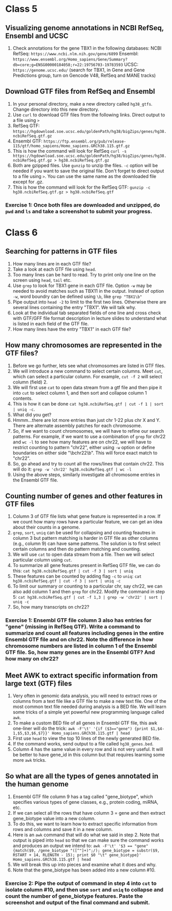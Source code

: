 # Class 5
## Visualizing genome annotations in NCBI RefSeq, Ensembl and UCSC
1. Check annotations for the gene TBX1 in the following databases:
  NCBI RefSeq: `https://www.ncbi.nlm.nih.gov/gene/6899`
  Ensembl: `https://www.ensembl.org/Homo_sapiens/Gene/Summary?db=core;g=ENSG00000184058;r=22:19756703-19783593`
  UCSC: `https://genome.ucsc.edu/` (search for TBX1, in Gene and Gene Predictions group, turn on Gencode V48, RefSeq and MANE tracks)

## Download GTF files from RefSeq and Ensembl
1. In your personal directory, make a new directory called `hg38_gtfs`. Change directory into this new directory.
2. Use `curl` to download GTF files from the following links. Direct output to a file using `>`
3. RefSeq GTF: `https://hgdownload.soe.ucsc.edu/goldenPath/hg38/bigZips/genes/hg38.ncbiRefSeq.gtf.gz`
4. Ensembl GTF: `https://ftp.ensembl.org/pub/release-115/gtf/homo_sapiens/Homo_sapiens.GRCh38.115.gtf.gz`
5. This is how the command will look for RefSeq `curl -s https://hgdownload.soe.ucsc.edu/goldenPath/hg38/bigZips/genes/hg38.ncbiRefSeq.gtf.gz > hg38.ncbiRefSeq.gtf.gz`
6. Both are gzipped files. Use `gunzip` to unzip the files. `-c` option will be needed if you want to save the original file. Don't forget to direct output to a file using `>`. You can use the same name as the downloaded file except for .gz.
7. This is how the command will look for the RefSeq GTF: `gunzip -c hg38.ncbiRefSeq.gtf.gz > hg38.ncbiRefSeq.gtf`

### Exercise 1: Once both files are downloaded and unzipped, do `pwd` and `ls` and take a screenshot to submit your progress.

# Class 6
## Searching for patterns in GTF files
1. How many lines are in each GTF file?
2. Take a look at each GTF file using `head`.
3. Too many lines can be hard to read. Try to print only one line on the screen using `head`, `tail` etc.
4. Use `grep` to look for TBX1 gene in each GTF file. Option `-w` may be needed to avoid matches such as TBX11 in the output. Instead of option `-w`, word boundry can be defined using `\b`, like `grep "TBX1\b"`
5. Pipe output into `head -2` to limit to the first two lines. Otherwise there are several lines containing the entry "TBX1". We will talk why.
6. Look at the individual tab separated fields of one line and cross check with GTF/GFF file format description in lecture slides to understand what is listed in each field of the GTF file.
7. How many lines have the entry "TBX1" in each GTF file?

## How many chromosomes are represented in the GTF files?
1. Before we go further, lets see what chromosomes are listed in GTF files.
2. We will introduce a new command to select certain columns. Meet `cut`, which can select a particular column. For example, `cut -f 2` will select column (field) 2.
3. We will first use `cat` to open data stream from a gtf file and then pipe it into `cut` to select column 1, and then sort and collapse column 1 contents. 
4. This is how it can be done `cat hg38.ncbiRefSeq.gtf | cut -f 1 | sort | uniq -c`.
5. What did you get?
6. Hmmm...there are lot more entries than just chr 1-22 plus chr X and Y. There are alternate assembly patches for each chromosome.
7. So, if we want to count chromosomes, we will have to refine our search patterns. For example, if we want to use a combination of `grep` for chr22 and `wc -l` to see how many features are on chr22, we will have to restrict counting to pattern "chr22", either using `-w` option or define boundaries on either side "\bchr22\b". This will force exact match to "chr22".
8. So, go ahead and try to count all the rows/lines that contain chr22. This will do it: `grep -w 'chr22' hg38.ncbiRefSeq.gtf | wc -l`
9. Using the above steps, similarly investigate all chromosome entries in the Ensembl GTF file.

## Counting number of genes and other features in GTF files
1. Column 3 of GTF file lists what gene feature is represented in a row. If we count how many rows have a particular feature, we can get an idea about their counts in a genome.
2. `grep`, `sort`, `uniq` can be used for collapsing and counting feautres in column 3 but pattern matching is harder in GTF file as other columns (e.g., column 9) can have same patterns. The solution is to first select certain columns and then do pattern matching and counting.
3. We will use `cat` to open data stream from a file. Then we will select particular column using `cut`.
4. To summarize all gene features present in RefSeq GTF file, we can do this: `cat hg38.ncbiRefSeq.gtf | cut -f 3 | sort | uniq`
5. These features can be counted by adding flag `-c` to `uniq`: `cat hg38.ncbiRefSeq.gtf | cut -f 3 | sort | uniq -c`
6. To limit our summary or counting to a particular chr, say chr22, we can also add column 1 and then `grep` for chr22. Modify the command in step 5: `cat hg38.ncbiRefSeq.gtf | cut -f 1,3 | grep -w 'chr22' | sort | uniq -c`
7. So, how many transcripts on chr22?

### Exercise 1: Ensembl GTF file column 3 also has entries for "gene" (missing in RefSeq GTF). Write a command to summarize and count all features including genes in the entire Ensembl GTF file and on chr22. Note the difference in how chromosome numbers are listed in column 1 of the Ensembl GTF file. So, how many genes are in the Ensembl GTF? And how many on chr22?

## Meet AWK to extract specific information from large text (GTF) files
1. Very often in genomic data analysis, you will need to extract rows or columns from a text file like a GTF file to make a new text file. One of the most common text file needed during analysis is a BED file. We will learn some tricks of a simple yet powerful new programming language called `awk`.
2. To make a custom BED file of all genes in Ensembl GTF file,  this awk one-liner will do the trick: `awk -F'\t' '{if ($3=="gene") {print $1,$4-1,$5,$3,$6,$7}}' Homo_sapiens.GRCh38.115.gtf | head`
3. First use `head` to view the top 10 lines of the newly generated BED file.
4. If the command works, send output to a file called `hg38_genes.bed`.
5. Column 4 has the same value in every row and is not very useful. It will be better to have gene_id in this column but that requires learning some more `awk` tricks.

## So what are all the types of genes annotated in the human genome
1. Ensembl GTF file column 9 has a tag called "gene_biotype", which specifies various types of gene classes, e.g., protein coding, miRNA, etc.
2. If we can select all the rows that have column 3 = gene and then extract gene_biotype value into a new column.
3. To do this, we want to learn how to extract specific information from rows and columns and save it in a new column.
4. Here is an `awk` command that will do what we said in step 2. Note that output is piped into `head` so that we can make sure the command works and produces an output we intend to: `awk -F'\t' '$3 == "gene" {match($9, /gene_biotype "([^"]+)";/); gene_biotype = substr($9, RSTART + 14, RLENGTH - 15); print $0 "\t" gene_biotype}' Homo_sapiens.GRCh38.115.gtf | head`
5. We will break this up into pieces and examine what it does and why.
6. Note that the gene_biotype has been added into a new column #10.

### Exercise 2: Pipe the output of command in step 4 into `cut` to isolate column #10, and then use `sort` and `uniq` to collapse and count the number of gene_biotype features. Paste the screenshot and output of the final command and submit.



